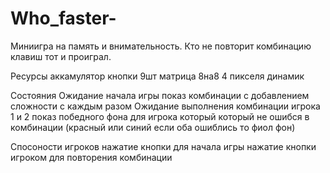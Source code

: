 # Who_faster-
Миниигра на память и внимательность. Кто не повторит комбинацию клавиш тот и проиграл.

Ресурсы 
аккамулятор
кнопки 9шт 
матрица 8на8 4 пикселя
динамик 

Состояния
Ожидание начала игры
показ комбинации с добавлением сложности с каждым разом
Ожидание выполнения комбинации игрока 1 и 2
показ победного фона для игрока который который не ошибся в комбинации (красный или синий если оба ошиблись то фиол фон)

Спосоности игроков
нажатие кнопки для начала игры
нажатие кнопки игроком для повторения комбинации
